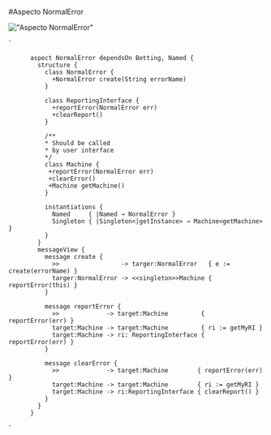 #Aspecto NormalError

!["Aspecto NormalError"](img/NormalError "Aspecto NormalError")

`




          aspect NormalError dependsOn Betting, Named {
		    structure {
			  class NormalError {
			    +NormalError create(String errorName)
			  }
			  
			  class ReportingInterface {
			    +reportError(NormalError err)
				+clearReport()
			  }
			  
			  /**
			  * Should be called
			  * by user interface
			  */
			  class Machine {
			   +reportError(NormalError err)
			   +clearError()
			   +Machine getMachine()
			  }
			  
			  instantiations {
			    Named     { |Named → NormalError }
				Singleton { |Singleton<|getInstance> → Machine<getMachine> }
			  }
			}
			messageView {
			  message create {
			    >>                 -> targer:NormalError   { e := create(errorName) }
				targer:NormalError -> <<singleton>>Machine { reportError(this) }
			  }
			  
			  message reportError {
			    >>             -> target:Machine         { reportError(err) }
				target:Machine -> target:Machine         { ri := getMyRI }
				target:Machine -> ri: ReportingInterface { reportError(err) } 
			  }
			  
			  message clearError {
			    >>             -> target:Machine        { reportError(err) }
				target:Machine -> target:Machine        { ri := getMyRI }
				target:Machine -> ri:ReportingInterface { clearReport() }
			  }
			}
		  }


`
